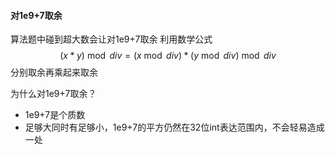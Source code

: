 #### 对1e9+7取余

算法题中碰到超大数会让对1e9+7取余
利用数学公式
$$
(x * y) \bmod div = (x \bmod div) * (y \bmod div) \bmod div
$$
分别取余再乘起来取余

为什么对1e9+7取余？
- 1e9+7是个质数
- 足够大同时有足够小，1e9+7的平方仍然在32位int表达范围内，不会轻易造成一处
